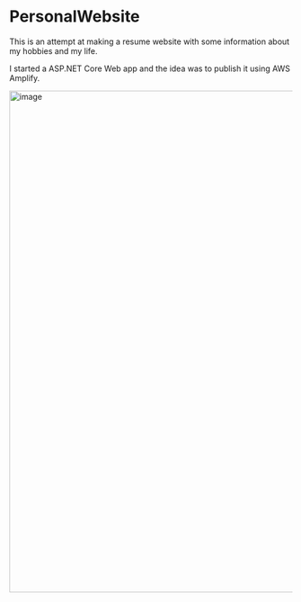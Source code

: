 # PersonalWebsite

This is an attempt at making a resume website with some information about my hobbies and my life.

I started a ASP.NET Core Web app and the idea was to publish it using AWS Amplify.

<img width="892" alt="image" src="https://user-images.githubusercontent.com/97409680/149379906-50e310a8-892f-48ba-a8c1-25aa74444d25.png">
